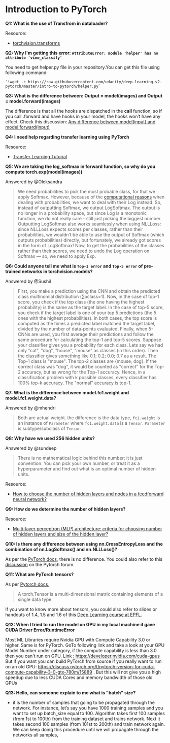 # Introduction to PyTorch

**Q1: What is the use of Transfrom in dataloader?**

  Resource:
-  [torchvision.transforms](https://pytorch.org/docs/stable/torchvision/transforms.html)

**Q2: Why I'm getting this error: `AttributeError: module 'helper' has no attribute 'view_classify'`**

  You need to get helper.py file in your repository.You can get this file using following command:

    `!wget -c https://raw.githubusercontent.com/udacity/deep-learning-v2-pytorch/master/intro-to-pytorch/helper.py`


**Q3: What is the difference between: Output = model(images) and Output = model.forward(images)**

  The difference is that all the hooks are dispatched in the __call__ function, so if you call .forward and have hooks in your model, the hooks won’t have any effect. Check this discussion: [Any difference between model(input) and model.forward(input)](https://discuss.pytorch.org/t/any-different-between-model-input-and-model-forward-input/3690)

**Q4: I need help regarding transfer learning using PyTorch**

  Resource:
-  [Transfer Learning Tutorial](https://pytorch.org/tutorials/beginner/transfer_learning_tutorial.html)

**Q5: We are taking the log_softmax in forward function, so why do you compute torch.exp(model(images))**

  Answered by @Oleksandra
  > We need probabilities to pick the most probable class, for that we apply Softmax. However, because of the [computational reasons](https://docs.python.org/3/tutorial/floatingpoint.html) when dealing with probabilities, we want to deal with their Log instead. So, instead of outputting Softmax, we output LogSoftmax. The output is no longer in a probability space, but since Log is a monotonic function, we do not really care - still just picking the biggest number. Outputting LogSoftmax also works seamlessly when using NLLLoss: since NLLLoss expects scores per classes, rather than their probabilities, we wouldn’t be able to use the output of Softmax (which outputs probabilities) directly, but fortunately, we already got scores in the form of LogSoftmax! Now, to get the probabilities of the classes rather than their scores, we need to undo the Log operation on Softmax — so, we need to apply Exp.

**Q6: Could anyone tell me what is `Top-1 error` and `Top-5 error` of pre-trained networks in torchvision.models?**

Answered by @Sushil

>First, you make a prediction using the CNN and obtain the predicted class multinomial distribution (∑pclass=1).
Now, in the case of top-1 score, you check if the top class (the one having the highest probability) is the same as the target label.
In the case of top-5 score, you check if the target label is one of your top 5 predictions (the 5 ones with the highest probabilities).
In both cases, the top score is computed as the times a predicted label matched the target label, divided by the number of data-points evaluated.
Finally, when 5-CNNs are used, you first average their predictions and follow the same procedure for calculating the top-1 and top-5 scores.
Suppose your classifier gives you a probability for each class. Lets say we had only "cat", "dog", "house", "mouse" as classes (in this order). Then the classifier gives something like
0.1; 0.2; 0.0; 0.7 as a result. The Top-1 class is "mouse". The top-2 classes are {mouse, dog}. If the correct class was "dog", it would be counted as "correct" for the Top-2 accuracy, but as wrong for the Top-1 accuracy.
Hence, in a classification problem with k possible classes, every classifier has 100% top-k accuracy. The "normal" accuracy is top-1.


**Q7: What is the difference between model.fc1.weight and model.fc1.weight.data?**

Answered by @mhendri

>Both are actual weight. the difference is the data type, `fc1.weight` is an instance of `Parameter` where `fc1.weight.data` is a `Tensor`. `Parameter` is subtype/subclass of `Tensor`.

**Q8: Why have we used 256 hidden units?**

Answered by @sundeep

>There is no mathematical logic behind this number; it is just convention. You can pick your own number, or treat it as a hyperparameter and find out what is an optimal number of hidden units.

Resource:
-  [How to choose the number of hidden layers and nodes in a feedforward neural network?](https://stats.stackexchange.com/questions/181/how-to-choose-the-number-of-hidden-layers-and-nodes-in-a-feedforward-neural-netw)

**Q9: How do we determine the number of hidden layers?**

Resource:
-  [Multi-layer perceptron (MLP) architecture: criteria for choosing number of hidden layers and size of the hidden layer?](https://stackoverflow.com/questions/10565868/multi-layer-perceptron-mlp-architecture-criteria-for-choosing-number-of-hidde)

**Q10: Is there any difference between using nn.CrossEntropyLoss and the combination of nn.LogSoftmax() and nn.NLLLoss()?**

As per the [PyTorch docs](https://pytorch.org/docs/stable/nn.html?highlight=crossentropy#torch.nn.CrossEntropyLoss), there is no difference. You could also refer to this [discussion](https://discuss.pytorch.org/t/what-is-the-difference-between-using-the-cross-entropy-loss-and-using-log-softmax-followed-by-nll-loss/14825) on the Pytorch forum.


**Q11: What are PyTorch tensors?**

As per [Pytorch docs](https://pytorch.org/docs/stable/tensors.html#torch-tensor), 
>A torch.Tensor is a multi-dimensional matrix containing elements of a single data type.

If you want to know more about tensors, you could also refer to slides or handouts of 1.4, 1.5 and 1.6 of this [Deep Learning course at EPFL](https://fleuret.org/ee559/). 

**Q12: When I tried to run the model on GPU in my local machine it gave CUDA Driver Error/RuntimeError**

 Most ML Libraries require Nvidia GPU with Compute Capability 3.0 or higher. Same is for PyTorch. GoTo following link and take a look at your GPU Model Number under category, if the compute capability is less than 3.0 then you can't run on GPU. 
    Link :  https://developer.nvidia.com/cuda-gpus
    But if you want you can build PyTorch from source if you really want to run on an old GPU: https://discuss.pytorch.org/t/pytorch-version-for-cuda-compute-capability-3-0-gtx-780m/15889 . But this will not give you a high speedup due to less CUDA Cores and memory bandwidth of those old GPUs
    
**Q13: Hello, can someone explain to me what is "batch" size?**

- it is the number of samples that going to be propagated through the network. For instance, let’s say you have 1000 training samples and you want to set up batch_size equal to 100. Algorithm takes first 100 samples (from 1st to 100th) from the training dataset and trains network. Next it takes second 100 samples (from 101st to 200th) and train network again. We can keep doing this procedure until we will propagate through the networks all samples,
